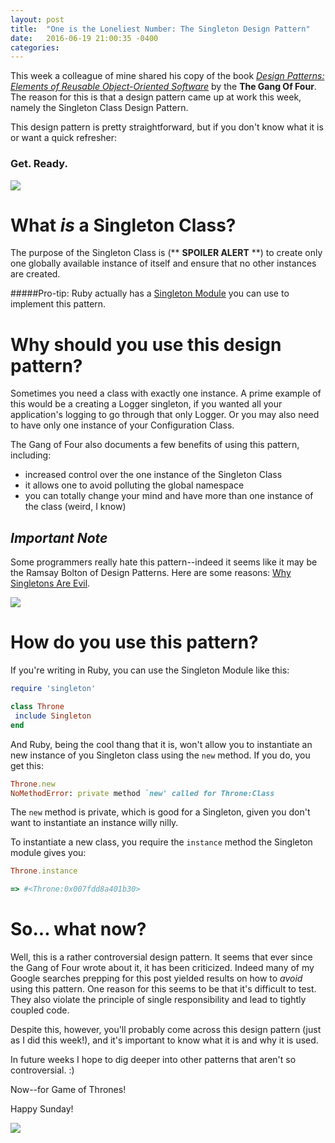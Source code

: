 ```yaml
---
layout: post
title:  "One is the Loneliest Number: The Singleton Design Pattern"
date:   2016-06-19 21:00:35 -0400
categories: 
---
```


This week a colleague of mine shared his copy of the book [*Design Patterns: Elements of Reusable Object-Oriented Software*](https://www.amazon.com/Design-Patterns-Elements-Reusable-Object-Oriented/dp/0201633612) by the **The Gang Of Four**. The reason for this is that a design pattern came up at work this week, namely the Singleton Class Design Pattern.

This design pattern is pretty straightforward, but if you don't know what it is or want a quick refresher: 

### Get. Ready.


![](http://i.giphy.com/3oD3YFdLN5TK5mLVjW.gif)

# What *is* a Singleton Class? 
The purpose of the Singleton Class is (** **SPOILER ALERT** **) to create only one globally available instance of itself and ensure that no other instances are created.  

#####Pro-tip: Ruby actually has a [Singleton Module](http://ruby-doc.org/stdlib-1.9.3/libdoc/singleton/rdoc/Singleton.html) you can use to implement this pattern. 
<!--![](http://i.giphy.com/Q6gPyUYrCk76g.gif)-->

# Why should you use this design pattern? 
Sometimes you need a class with exactly one instance. A prime example of this would be a creating a Logger singleton, if you wanted all your application's logging to go through that only Logger. Or you may also need to have only one instance of your Configuration Class. 

The Gang of Four also documents a few benefits of using this pattern, including: 

* increased control over the one instance of the Singleton Class
* it allows one to avoid polluting the global namespace
* you can totally change your mind and have more than one instance of the class (weird, I know)

## *****Important Note*****
Some programmers really hate this pattern--indeed it seems like it may be the Ramsay Bolton of Design Patterns. Here are some reasons: [Why Singletons Are Evil](https://blogs.msdn.microsoft.com/scottdensmore/2004/05/25/why-singletons-are-evil/). 

![](http://i.giphy.com/3o7qDWZchVN4R4X5zG.gif)

# How do you use this pattern? 
If you're writing in Ruby, you can use the Singleton Module like this:

```ruby
require 'singleton'

class Throne 
 include Singleton
end 
```
And Ruby, being the cool thang that it is, won't allow you to instantiate an new instance of you Singleton class using the `new` method. If you do, you get this:

```ruby
Throne.new
NoMethodError: private method `new' called for Throne:Class
```
The `new` method is private, which is good for a Singleton, given you don't want to instantiate an instance willy nilly. 


To instantiate a new class, you require the `instance` method the Singleton module gives you:

```ruby
Throne.instance

=> #<Throne:0x007fdd8a401b30>
```

# So... what now? 
Well, this is a rather controversial design pattern. It seems that ever since the Gang of Four wrote about it, it has been criticized. Indeed many of my Google searches prepping for this post yielded results on how to *avoid* using this pattern. One reason for this seems to be that it's difficult to test. They also violate the principle of single responsibility and lead to tightly coupled code.

Despite this, however, you'll probably come across this design pattern (just as I did this week!), and it's important to know what it is and why it is used. 

In future weeks I hope to dig deeper into other patterns that aren't so controversial. :) 

Now--for Game of Thrones!

Happy Sunday! 

![](http://i.giphy.com/3oEjHGlyH5CGNxWjxm.gif)

